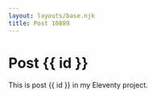 ```yaml
---
layout: layouts/base.njk
title: Post 10889
---
```


# Post {{ id }}

This is post {{ id }} in my Eleventy project.
